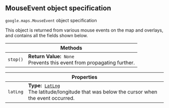 <h2 id="MouseEvent"> MouseEvent object specification </h2><p>
<code><span itemprop="path">google.maps</span>.<span itemprop="name">MouseEvent</span></code>
object specification
</p><p>This object is returned from various mouse events on the map and overlays, and contains all the fields shown below.</p><div class="devsite-table-wrapper"><table class="methods responsive" summary="object MouseEvent - Methods">
<thead>
<tr><th colspan="2">Methods</th>
</tr></thead>
<tbody>
<tr>
<td><code><span>stop()</span></code></td>
<td><div><strong>Return Value:</strong>&nbsp; <code>None</code></div>
<div class="desc">Prevents this event from propagating further.</div></td>
</tr>
</tbody>
</table></div><div class="devsite-table-wrapper"><table class="properties responsive" summary="object MouseEvent - Properties">
<thead>
<tr><th colspan="2">Properties</th>
</tr></thead>
<tbody>
<tr>
<td><code><span>latLng</span></code></td>
<td><div><strong>Type:</strong>&nbsp; <code><a href="https://github.com/amenadiel/google-maps-documentation/blob/master/docs/LatLng.md">LatLng</a></code></div>
<div class="desc">The latitude/longitude that was below the cursor when the event occurred.</div></td>
</tr>
</tbody>
</table></div>